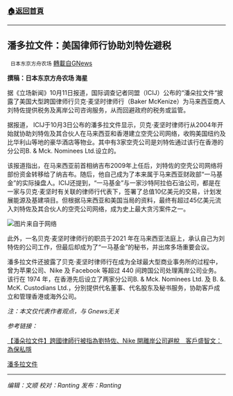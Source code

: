 ###  [:house:返回首頁](https://github.com/ourhimalayas/txt)
---


## 潘多拉文件：美国律师行协助刘特佐避税
` 日本东京方舟农场` [轉載自GNews](https://gnews.org/zh-hans/1587874/)

**撰稿：日本东京方舟农场 海星**

据《立场新闻》10月11日报道，国际调查记者同盟（ICIJ）公布的“潘朵拉文件“披露了美国大型跨国律师行贝克‧麦坚时律师行（Baker McKenize）为马来西亚商人刘特佐提供税务及离岸公司咨询服务，从而回避政府的税务或监管。

据报道， ICIJ于10月3日公布的潘多拉文件显示，贝克‧麦坚时律师行从2004年开始就协助刘特佐及其合伙人在马来西亚和香港建立空壳公司网络，收购美国纽约及比华利山等地的豪华酒店等物业。其中有3家空壳公司是刘特佐通过该行在香港的分公司B. & Mck. Nominees Ltd.设立的。

该报道指出，在马来西亚前首相纳吉布2009年上任后，刘特佐的空壳公司网络将部份资金转移给了纳吉布。随后，他自己成为了本来属于马来西亚财政部“一马基金”的实际操盘人。ICIJ还提到，“一马基金”与一家沙特阿拉伯石油公司，都是在一家与贝克‧麦坚时有关联的律师行代表下，签署了总值10亿美元的交易，计划发展能源及基建項目。但根据马来西亚和美国当局的资料，最终有超过45亿美元流入刘特佐及其合伙人的空壳公司网络，成为史上最大贪污案件之一。

![](https://assets.gnews.org/wp-content/uploads/2021/10/pan-26.png)图片来自于网络

此外，一名贝克‧麦坚时律师行的职员于2021 年在马来西亚法庭上，承认自己为刘特佐的公司工作，但最后却成为了“一马基金”的秘书，并出席多场重要会议。

潘多拉文件还披露了贝克‧麦坚时律师行在成为全球最大型商业事务所的过程中，曾为苹果公司、Nike 及 Facebook 等超过 440 间跨国公司处理离岸公司业务。该行在 1974 年，在香港先后设立了两家分公司B. & Mck. Nominees Ltd. 及 B. &. McK. Custodians Ltd.，分別提供代名董事、代名股东及秘书服务，协助客戶成立和管理香港或海外公司。

*注：本文仅代表作者观点，与 Gnews无关*

*参考链接：*

[【潘朵拉文件】跨國律師行被指為劉特佐、Nike 開離岸公司避稅　客戶盛智文：為保私隱](https://www.thestandnews.com/international/%E6%BD%98%E6%9C%B5%E6%8B%89%E6%96%87%E4%BB%B6%E8%B7%A8%E5%9C%8B%E5%BE%8B%E5%B8%AB%E8%A1%8C%E8%A2%AB%E6%8C%87%E7%82%BA%E5%8A%89%E7%89%B9%E4%BD%90nike-%E9%96%8B%E9%9B%A2%E5%B2%B8%E5%85%AC%E5%8F%B8%E9%81%BF%E7%A8%85-%E5%AE%A2%E6%88%B6%E7%9B%9B%E6%99%BA%E6%96%87%E7%82%BA%E4%BF%9D%E7%A7%81%E9%9A%B1)

[潘多拉文件](https://zh.wikipedia.org/wiki/%E6%BD%98%E6%9C%B5%E6%8B%89%E6%96%87%E4%BB%B6)

* * *

*编辑：文顺 校对：Ranting 发布：Ranting*
